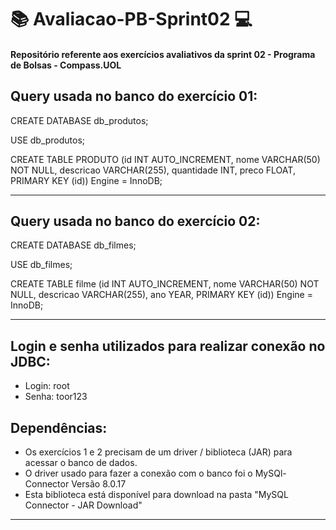 # :books: Avaliacao-PB-Sprint02 :computer:
#### Repositório referente aos exercícios avaliativos da sprint 02 - Programa de Bolsas - Compass.UOL

Query usada no banco do exercício 01:
--------------------------------------------------
CREATE DATABASE db_produtos;

USE db_produtos;

CREATE TABLE PRODUTO (id INT AUTO_INCREMENT, nome VARCHAR(50) NOT NULL, descricao VARCHAR(255), quantidade INT, preco FLOAT, PRIMARY KEY (id)) Engine = InnoDB;

--------------------------------------------------


Query usada no banco do exercício 02:
--------------------------------------------------
CREATE DATABASE db_filmes;

USE db_filmes;

CREATE TABLE filme (id INT AUTO_INCREMENT, nome VARCHAR(50) NOT NULL, descricao VARCHAR(255), ano YEAR, PRIMARY KEY (id)) Engine = InnoDB;

--------------------------------------------------

Login e senha utilizados para realizar conexão no JDBC: 
--------------------------------------------------

- Login: root
- Senha: toor123

Dependências:
--------------------------------------------------
- Os exercícios 1 e 2 precisam de um driver / biblioteca (JAR) para acessar o banco de dados.
- O driver usado para fazer a conexão com o banco foi o MySQl-Connector Versão 8.0.17
- Esta biblioteca está disponível para download na pasta "MySQL Connector - JAR Download"
--------------------------------------------------
